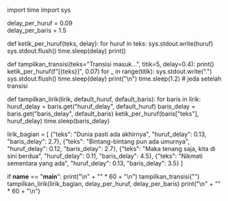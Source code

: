 import time
import sys

delay_per_huruf = 0.09  
delay_per_baris = 1.5  

def ketik_per_huruf(teks, delay):
    for huruf in teks:
        sys.stdout.write(huruf)
        sys.stdout.flush()
        time.sleep(delay)
    print()

def tampilkan_transisi(teks="Transisi masuk...", titik=5, delay=0.4):
    print()
    ketik_per_huruf(f"[{teks}]", 0.07)
    for _ in range(titik):
        sys.stdout.write(".")
        sys.stdout.flush()
        time.sleep(delay)
    print("\n")
    time.sleep(1.2)  # jeda setelah transisi

def tampilkan_lirik(lirik, default_huruf, default_baris):
    for baris in lirik:
        huruf_delay = baris.get("huruf_delay", default_huruf)
        baris_delay = baris.get("baris_delay", default_baris)
        ketik_per_huruf(baris["teks"], huruf_delay)
        time.sleep(baris_delay)

lirik_bagian = [
    {"teks": "Dunia pasti ada akhirnya", "huruf_delay": 0.13, "baris_delay": 2.7},
    {"teks": "Bintang-bintang pun ada umurnya", "huruf_delay": 0.12, "baris_delay": 2.7},
    {"teks": "Maka tenang saja, kita di sini berdua", "huruf_delay": 0.11, "baris_delay": 4.5},
    {"teks": "Nikmati sementara yang ada", "huruf_delay": 0.13, "baris_delay": 3.5}
]

if __name__ == "__main__":
    print("\n" + "" * 60 + "\n")
    tampilkan_transisi("")
    tampilkan_lirik(lirik_bagian, delay_per_huruf, delay_per_baris)
    print("\n" + "" * 60 + "\n")
